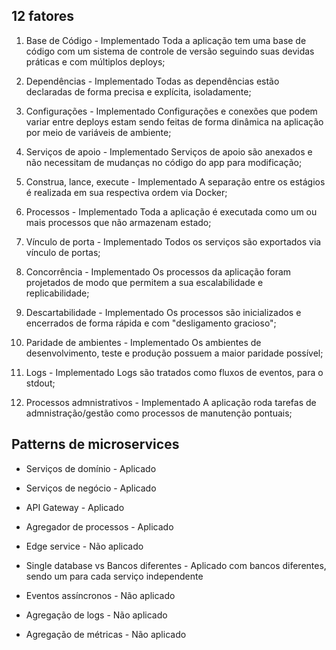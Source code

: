 ## 12 fatores

1. Base de Código - Implementado
  Toda a aplicação tem uma base de código com um sistema de controle de versão seguindo suas devidas práticas e com múltiplos deploys;

2. Dependências - Implementado
  Todas as dependências estão declaradas de forma precisa e explícita, isoladamente;

3. Configurações - Implementado
  Configurações e conexões que podem variar entre deploys estam sendo feitas de forma dinâmica na aplicação por meio de variáveis de ambiente;

4. Serviços de apoio - Implementado
  Serviços de apoio são anexados e não necessitam de mudanças no código do app para modificação;

5. Construa, lance, execute - Implementado
  A separação entre os estágios é realizada em sua respectiva ordem via Docker;

6. Processos - Implementado
  Toda a aplicação é executada como um ou mais processos que não armazenam estado;

7. Vínculo de porta - Implementado
  Todos os serviços são exportados via vínculo de portas;

8. Concorrência - Implementado
  Os processos da aplicação foram projetados de modo que permitem a sua escalabilidade e replicabilidade;

9. Descartabilidade - Implementado
  Os processos são inicializados e encerrados de forma rápida e com "desligamento gracioso";

10. Paridade de ambientes - Implementado
  Os ambientes de desenvolvimento, teste e produção possuem a maior paridade possível;

11. Logs - Implementado
  Logs são tratados como fluxos de eventos, para o stdout;

12. Processos admnistrativos - Implementado
  A aplicação roda tarefas de admnistração/gestão como processos de manutenção pontuais;

## Patterns de microservices

- Serviços de domínio - Aplicado

- Serviços de negócio - Aplicado

- API Gateway - Aplicado

- Agregador de processos - Aplicado

- Edge service - Não aplicado

- Single database vs Bancos diferentes - Aplicado com bancos diferentes, sendo um para cada serviço independente

- Eventos assíncronos - Não aplicado

- Agregação de logs - Não aplicado

- Agregação de métricas - Não aplicado
